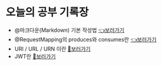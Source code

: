 # 오늘의 공부 기록장

* @마크다운(Markdown) 기본 작성법 [👈보러가기](https://github.com/junghi1015/TIL/blob/master/%EB%A7%88%ED%81%AC%EB%8B%A4%EC%9A%B4(Markdown)%20%EC%82%AC%EC%9A%A9%EB%B2%95.md)
* @RequestMapping의 produces와 consumes란 [👈보러가기](https://github.com/junghi1015/TIL/blob/master/%40RequestMapping%EC%9D%98%20produces%EC%99%80%20Consumes%EB%9E%80.md)
* URI / URL / URN 이란 [🤔보러가기](https://github.com/junghi1015/TIL/blob/master/URI%20%20URL%20%20URN%20%EC%9D%B4%EB%9E%80.md)
* JWT란 [🤔보러가기](https://github.com/junghi1015/TIL/blob/master/JWT%EB%9E%80.md)

